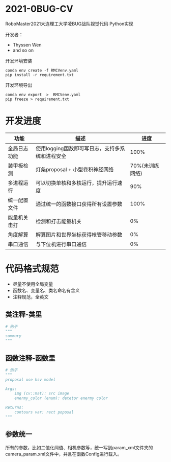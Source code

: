# 2021-0BUG-CV
RoboMaster2021大连理工大学凌BUG战队视觉代码 Python实现

开发者：
- Thyssen Wen
- and so on

开发环境安装
```shell
conda env create -f RMCVenv.yaml
pip install -r requirement.txt
```

开发环境导出
```shell
conda env export  >  RMCVenv.yaml
pip freeze > requirement.txt
```

# 开发进度

|功能|描述|进度|
| -----------| -----------| ----------- |
| 全局日志功能|使用logging函数即可写日志，支持多系统和进程安全|100%|
| 装甲板检测|灯条proposal + 小型卷积神经网络|70%(未训练网络)|
| 多进程运行|可以切换单核和多核运行，提升运行速度|90%|
| 统一配置文件|通过统一的函数接口获得所有设置参数|100%|
| 能量机关击打|检测和打击能量机关|0%|
| 角度解算|解算图片和世界坐标获得枪管移动参数|0%|
| 串口通信|与下位机进行串口通信|0%|


# 代码格式规范
- 尽量不使用全局变量
- 函数名、变量名、类名命名有含义
- 注释规范，全英文

## 类注释-类里
```python
# 例子
"""
summary
"""
```
## 函数注释-函数里
```python
# 例子
"""
proposal use hsv model

Args:
    img (cv::mat): src image
    enermy_color (enum): detetor enermy color

Returns:
    contours var: rect poposal
"""
```
## 参数统一
所有的参数，比如二值化阈值、相机参数等，统一写到param_xml文件夹的camera_param.xml文件中，并且在函数Config进行载入。